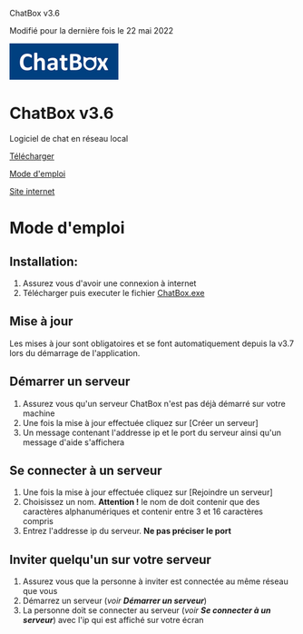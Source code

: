 ChatBox v3.6

Modifié pour la dernière fois le 22 mai 2022

![Alt text](https://raw.githubusercontent.com/HubertBDLB/ChatBox/main/images/logo_192_64.png)


# ChatBox v3.6

Logiciel de chat en réseau local

[Télécharger](https://raw.githubusercontent.com/HubertBDLB/ChatBox/main/ChatBox.exe)

[Mode d'emploi](https://github.com/HubertBDLB/ChatBox/blob/main/README.md)

[Site internet](https://hubertbdlb.github.io/ChatBox/)
# Mode d'emploi


## Installation:

1. Assurez vous d'avoir une connexion à internet
2. Télécharger puis executer le fichier [ChatBox.exe](https://raw.githubusercontent.com/HubertBDLB/ChatBox/main/ChatBox.exe)


## Mise à jour

Les mises à jour sont obligatoires et se font automatiquement depuis la v3.7 lors du démarrage de l'application.


## Démarrer un serveur

1. Assurez vous qu'un serveur ChatBox n'est pas déjà démarré sur votre machine
2. Une fois la mise à jour effectuée cliquez sur [Créer un serveur]
3. Un message contenant l'addresse ip et le port du serveur ainsi qu'un message d'aide s'affichera


## Se connecter à un serveur

1. Une fois la mise à jour effectuée cliquez sur [Rejoindre un serveur]
2. Choisissez un nom. **Attention !** le nom de doit contenir que des caractères alphanumériques et contenir entre 3 et 16 caractères compris
3. Entrez l'addresse ip du serveur. **Ne pas préciser le port**


## Inviter quelqu'un sur votre serveur

1. Assurez vous que la personne à inviter est connectée au même réseau que vous
2. Démarrez un serveur (*voir **Démarrer un serveur***)
3. La personne doit se connecter au serveur (*voir **Se connecter à un serveur***) avec l'ip qui est affiché sur votre écran
